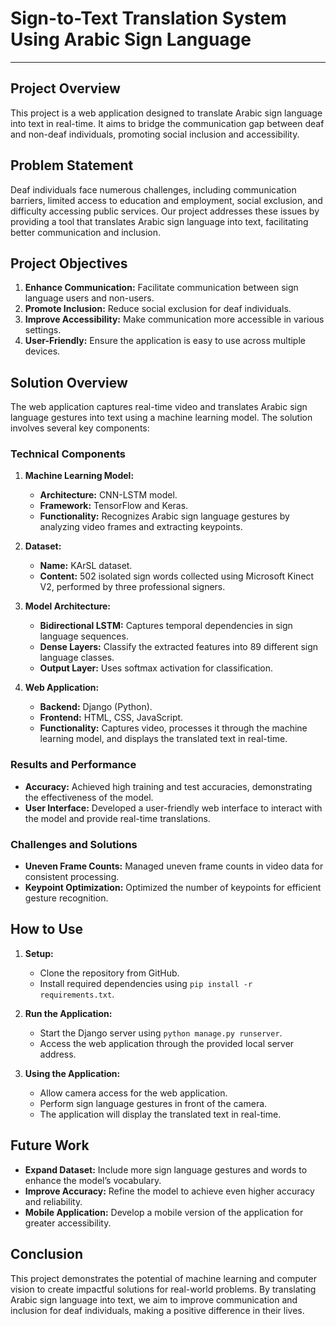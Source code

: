 # Sign-to-Text Translation System Using Arabic Sign Language 

--------

## Project Overview  

This project is a web application designed to translate Arabic sign language into text in real-time. It aims to bridge the communication gap between deaf and non-deaf individuals, promoting social inclusion and accessibility.

## Problem Statement

Deaf individuals face numerous challenges, including communication barriers, limited access to education and employment, social exclusion, and difficulty accessing public services. Our project addresses these issues by providing a tool that translates Arabic sign language into text, facilitating better communication and inclusion.

## Project Objectives

1. **Enhance Communication:** Facilitate communication between sign language users and non-users.
2. **Promote Inclusion:** Reduce social exclusion for deaf individuals.
3. **Improve Accessibility:** Make communication more accessible in various settings.
4. **User-Friendly:** Ensure the application is easy to use across multiple devices.

## Solution Overview

The web application captures real-time video and translates Arabic sign language gestures into text using a machine learning model. The solution involves several key components:

### Technical Components

1. **Machine Learning Model:**
   - **Architecture:** CNN-LSTM model.
   - **Framework:** TensorFlow and Keras.
   - **Functionality:** Recognizes Arabic sign language gestures by analyzing video frames and extracting keypoints.

2. **Dataset:**
   - **Name:** KArSL dataset.
   - **Content:** 502 isolated sign words collected using Microsoft Kinect V2, performed by three professional signers.

3. **Model Architecture:**
   - **Bidirectional LSTM:** Captures temporal dependencies in sign language sequences.
   - **Dense Layers:** Classify the extracted features into 89 different sign language classes.
   - **Output Layer:** Uses softmax activation for classification.

4. **Web Application:**
   - **Backend:** Django (Python).
   - **Frontend:** HTML, CSS, JavaScript.
   - **Functionality:** Captures video, processes it through the machine learning model, and displays the translated text in real-time.

### Results and Performance

- **Accuracy:** Achieved high training and test accuracies, demonstrating the effectiveness of the model.
- **User Interface:** Developed a user-friendly web interface to interact with the model and provide real-time translations.

### Challenges and Solutions

- **Uneven Frame Counts:** Managed uneven frame counts in video data for consistent processing.
- **Keypoint Optimization:** Optimized the number of keypoints for efficient gesture recognition.

## How to Use

1. **Setup:**
   - Clone the repository from GitHub.
   - Install required dependencies using `pip install -r requirements.txt`.

2. **Run the Application:**
   - Start the Django server using `python manage.py runserver`.
   - Access the web application through the provided local server address.

3. **Using the Application:**
   - Allow camera access for the web application.
   - Perform sign language gestures in front of the camera.
   - The application will display the translated text in real-time.

## Future Work

- **Expand Dataset:** Include more sign language gestures and words to enhance the model’s vocabulary.
- **Improve Accuracy:** Refine the model to achieve even higher accuracy and reliability.
- **Mobile Application:** Develop a mobile version of the application for greater accessibility.

## Conclusion

This project demonstrates the potential of machine learning and computer vision to create impactful solutions for real-world problems. By translating Arabic sign language into text, we aim to improve communication and inclusion for deaf individuals, making a positive difference in their lives.